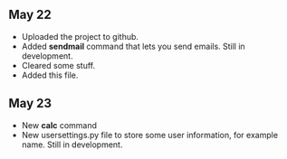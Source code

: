 May 22
------
- Uploaded the project to github.
- Added **sendmail** command that lets you send emails. Still in development.
- Cleared some stuff.
- Added this file.

May 23
------
- New **calc** command
- New usersettings.py file to store some user information, for example name. Still in development.
